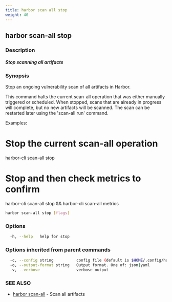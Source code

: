 ```yaml
---
title: harbor scan all stop
weight: 40
---
```

## harbor scan-all stop

### Description

##### Stop scanning all artifacts

### Synopsis

Stop an ongoing vulnerability scan of all artifacts in Harbor.

This command halts the current scan-all operation that was either manually triggered 
or scheduled. When stopped, scans that are already in progress will complete, but no new artifacts will be scanned. The scan can be restarted later using the 'scan-all run' command.

Examples:
  # Stop the current scan-all operation
  harbor-cli scan-all stop

  # Stop and then check metrics to confirm
  harbor-cli scan-all stop && harbor-cli scan-all metrics

```sh
harbor scan-all stop [flags]
```

### Options

```sh
  -h, --help   help for stop
```

### Options inherited from parent commands

```sh
  -c, --config string          config file (default is $HOME/.config/harbor-cli/config.yaml)
  -o, --output-format string   Output format. One of: json|yaml
  -v, --verbose                verbose output
```

### SEE ALSO

* [harbor scan-all](harbor-scan-all.md)	 - Scan all artifacts

